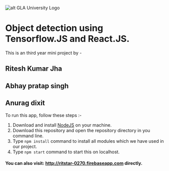 ![alt GLA University Logo](https://image3.mouthshut.com/images/imagesp/925773425s.png)

# Object detection using Tensorflow.JS and React.JS.

This is an third year mini project by -

## Ritesh Kumar Jha
## Abhay pratap singh
## Anurag dixit

To run this app, follow these steps :-
1. Download and install [NodeJS](https://nodejs.org/en/) on your machine.
1. Download this repository and open the repository directory in you command line.
1. Type `npm install` command to install all modules which we have used in our project.
1. Type `npm start` command to start this on localhost.

#### You can also visit: http://ritstar-0270.firebaseapp.com directly.
